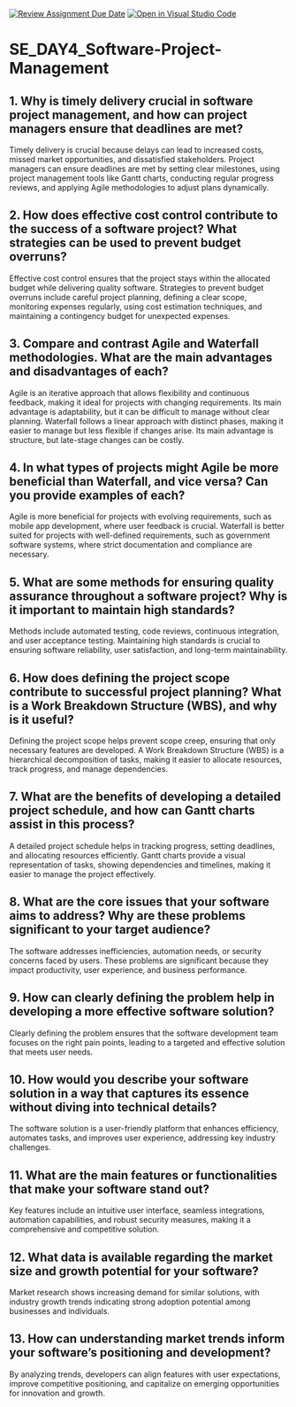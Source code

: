 [![Review Assignment Due Date](https://classroom.github.com/assets/deadline-readme-button-22041afd0340ce965d47ae6ef1cefeee28c7c493a6346c4f15d667ab976d596c.svg)](https://classroom.github.com/a/9pw6JKcu)
[![Open in Visual Studio Code](https://classroom.github.com/assets/open-in-vscode-2e0aaae1b6195c2367325f4f02e2d04e9abb55f0b24a779b69b11b9e10269abc.svg)](https://classroom.github.com/online_ide?assignment_repo_id=18387578&assignment_repo_type=AssignmentRepo)
# SE_DAY4_Software-Project-Management
## 1. Why is timely delivery crucial in software project management, and how can project managers ensure that deadlines are met?
Timely delivery is crucial because delays can lead to increased costs, missed market opportunities, and dissatisfied stakeholders. Project managers can ensure deadlines are met by setting clear milestones, using project management tools like Gantt charts, conducting regular progress reviews, and applying Agile methodologies to adjust plans dynamically.
## 2. How does effective cost control contribute to the success of a software project? What strategies can be used to prevent budget overruns?
Effective cost control ensures that the project stays within the allocated budget while delivering quality software. Strategies to prevent budget overruns include careful project planning, defining a clear scope, monitoring expenses regularly, using cost estimation techniques, and maintaining a contingency budget for unexpected expenses.
## 3. Compare and contrast Agile and Waterfall methodologies. What are the main advantages and disadvantages of each?
Agile is an iterative approach that allows flexibility and continuous feedback, making it ideal for projects with changing requirements. Its main advantage is adaptability, but it can be difficult to manage without clear planning. Waterfall follows a linear approach with distinct phases, making it easier to manage but less flexible if changes arise. Its main advantage is structure, but late-stage changes can be costly.
## 4. In what types of projects might Agile be more beneficial than Waterfall, and vice versa? Can you provide examples of each?
Agile is more beneficial for projects with evolving requirements, such as mobile app development, where user feedback is crucial. Waterfall is better suited for projects with well-defined requirements, such as government software systems, where strict documentation and compliance are necessary.
## 5. What are some methods for ensuring quality assurance throughout a software project? Why is it important to maintain high standards?
Methods include automated testing, code reviews, continuous integration, and user acceptance testing. Maintaining high standards is crucial to ensuring software reliability, user satisfaction, and long-term maintainability.
## 6. How does defining the project scope contribute to successful project planning? What is a Work Breakdown Structure (WBS), and why is it useful?
Defining the project scope helps prevent scope creep, ensuring that only necessary features are developed. A Work Breakdown Structure (WBS) is a hierarchical decomposition of tasks, making it easier to allocate resources, track progress, and manage dependencies.
## 7. What are the benefits of developing a detailed project schedule, and how can Gantt charts assist in this process?
A detailed project schedule helps in tracking progress, setting deadlines, and allocating resources efficiently. Gantt charts provide a visual representation of tasks, showing dependencies and timelines, making it easier to manage the project effectively.
## 8. What are the core issues that your software aims to address? Why are these problems significant to your target audience?
The software addresses inefficiencies, automation needs, or security concerns faced by users. These problems are significant because they impact productivity, user experience, and business performance.
## 9. How can clearly defining the problem help in developing a more effective software solution?
Clearly defining the problem ensures that the software development team focuses on the right pain points, leading to a targeted and effective solution that meets user needs.
## 10. How would you describe your software solution in a way that captures its essence without diving into technical details?
The software solution is a user-friendly platform that enhances efficiency, automates tasks, and improves user experience, addressing key industry challenges.
## 11. What are the main features or functionalities that make your software stand out?
Key features include an intuitive user interface, seamless integrations, automation capabilities, and robust security measures, making it a comprehensive and competitive solution.
## 12. What data is available regarding the market size and growth potential for your software?
Market research shows increasing demand for similar solutions, with industry growth trends indicating strong adoption potential among businesses and individuals.
## 13. How can understanding market trends inform your software’s positioning and development?
By analyzing trends, developers can align features with user expectations, improve competitive positioning, and capitalize on emerging opportunities for innovation and growth.
